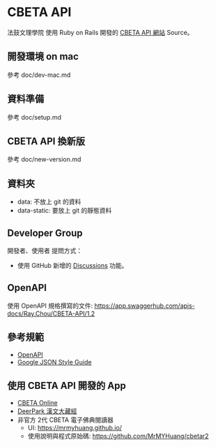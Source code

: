 # CBETA API

法鼓文理學院 使用 Ruby on Rails 開發的 [CBETA API 網站](https://cbdata.dila.edu.tw/v1.2) Source。

## 開發環境 on mac

參考 doc/dev-mac.md

## 資料準備

參考 doc/setup.md

## CBETA API 換新版

參考 doc/new-version.md

## 資料夾

* data: 不放上 git 的資料
* data-static: 要放上 git 的靜態資料

## Developer Group

開發者、使用者 提問方式：

* 使用 GitHub 新增的 [Discussions](https://github.com/DILA-edu/cbeta-api/discussions) 功能。

## OpenAPI

使用 OpenAPI 規格撰寫的文件:
<https://app.swaggerhub.com/apis-docs/Ray.Chou/CBETA-API/1.2>

## 參考規範

* [OpenAPI](https://swagger.io/specification/)
* [Google JSON Style Guide](https://google.github.io/styleguide/jsoncstyleguide.xml)

## 使用 CBETA API 開發的 App

* [CBETA Online](https://cbetaonline.dila.edu.tw)
* [DeerPark 漢文大藏經](https://deerpark.app)
* 非官方 2代 CBETA 電子佛典閱讀器
  * UI: <https://mrmyhuang.github.io/>
  * 使用說明與程式原始碼: <https://github.com/MrMYHuang/cbetar2>
